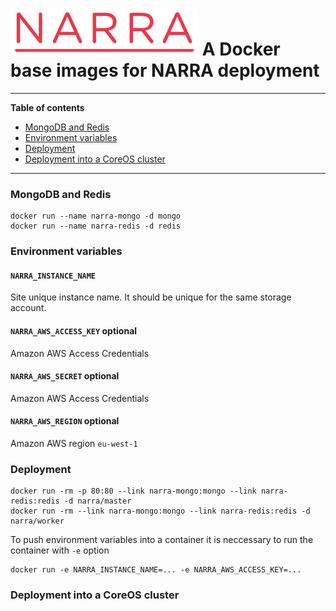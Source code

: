 ![narra logo](narra.png)
A Docker base images for NARRA deployment
=========================================

---------------------------------------

**Table of contents**

 * [MongoDB and Redis](#mongodb_and_redis)
 * [Environment variables](#environment)
 * [Deployment](#deployment)
 * [Deployment into a CoreOS cluster](#deployment_coreos)

---------------------------------------

<a name="mongodb_and_redis"></a>
### MongoDB and Redis

    docker run --name narra-mongo -d mongo
    docker run --name narra-redis -d redis
<a name="environment"></a>
### Environment variables

#### `NARRA_INSTANCE_NAME`

Site unique instance name. It should be unique for the same storage account.

#### `NARRA_AWS_ACCESS_KEY` optional

Amazon AWS Access Credentials

#### `NARRA_AWS_SECRET` optional

Amazon AWS Access Credentials

#### `NARRA_AWS_REGION` optional

Amazon AWS region `eu-west-1`

<a name="deployment"></a>
### Deployment

    docker run -rm -p 80:80 --link narra-mongo:mongo --link narra-redis:redis -d narra/master
    docker run -rm --link narra-mongo:mongo --link narra-redis:redis -d narra/worker
    
To push environment variables into a container it is neccessary to run the container with `-e` option

    docker run -e NARRA_INSTANCE_NAME=... -e NARRA_AWS_ACCESS_KEY=...
    
<a name="deployment_coreos"></a>    
### Deployment into a CoreOS cluster
